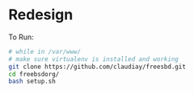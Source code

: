 Redesign
============

To Run:
```bash
# while in /var/www/
# make sure virtualenv is installed and working
git clone https://github.com/claudiay/freesbd.git
cd freebsdorg/
bash setup.sh
```

